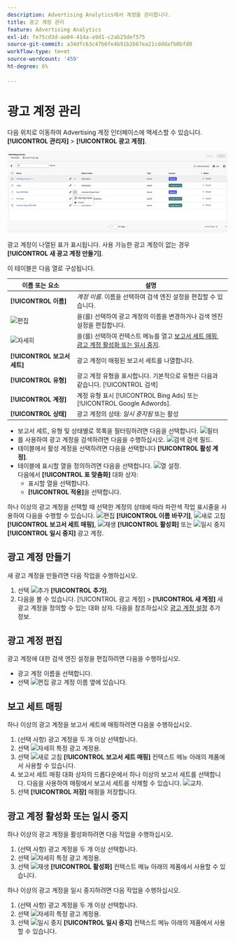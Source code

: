 ```yaml
---
description: Advertising Analytics에서 계정을 관리합니다.
title: 광고 계정 관리
feature: Advertising Analytics
exl-id: fe75cd3d-aa84-414a-a9d1-c2ab25def575
source-git-commit: a34dfc63c47b6fe4b91b2b67ea21cdddafb0bfd0
workflow-type: tm+mt
source-wordcount: '459'
ht-degree: 6%

---
```


# 광고 계정 관리

다음 위치로 이동하여 Advertising 계정 인터페이스에 액세스할 수 있습니다. **[!UICONTROL 관리자]** > **[!UICONTROL 광고 계정]**.

![광고 계정](assets/manage-ad-accounts.png)

광고 계정이 나열된 표가 표시됩니다. 사용 가능한 광고 계정이 없는 경우 **[!UICONTROL 새 광고 계정 만들기]**.

이 테이블은 다음 열로 구성됩니다.

| 이름 또는 요소 | 설명 |
|---|---|
| **[!UICONTROL 이름]** | *계정 이름*. 이름을 선택하여 검색 엔진 설정을 편집할 수 있습니다. |
| ![편집](https://spectrum.adobe.com/static/icons/workflow_18/Smock_Edit_18_N.svg) | 을(를) 선택하여 광고 계정의 이름을 변경하거나 검색 엔진 설정을 편집합니다. |
| ![자세히](https://spectrum.adobe.com/static/icons/workflow_18/Smock_More_18_N.svg) | 을(를) 선택하여 컨텍스트 메뉴를 열고 [보고서 세트 매핑](#map-reporting-suites), [광고 계정 활성화 또는 일시 중지](#activate-or-pause-advertising-accounts). |
| **[!UICONTROL 보고서 세트]** | 광고 계정이 매핑된 보고서 세트를 나열합니다. |
| **[!UICONTROL 유형]** | 광고 계정 유형을 표시합니다. 기본적으로 유형은 다음과 같습니다. [!UICONTROL 검색] |
| **[!UICONTROL 계정]** | 계정 유형 표시 [!UICONTROL Bing Ads] 또는 [!UICONTROL Google Adwords]. |
| **[!UICONTROL 상태]** | 광고 계정의 상태: *일시 중지됨* 또는 활성 |


- 보고서 세트, 유형 및 상태별로 목록을 필터링하려면 다음을 선택합니다. ![필터](https://spectrum.adobe.com/static/icons/workflow_18/Smock_Filter_18_N.svg)
- 를 사용하여 광고 계정을 검색하려면 다음을 수행하십시오. ![검색](https://spectrum.adobe.com/static/icons/workflow_18/Smock_Search_18_N.svg) 검색 필드.
- 테이블에서 활성 계정을 선택하려면 다음을 선택합니다 **[!UICONTROL 활성 계정]**.
- 테이블에 표시할 열을 정의하려면 다음을 선택합니다. ![열 설정](https://spectrum.adobe.com/static/icons/workflow_18/Smock_ColumnSettings_18_N.svg). <br/>다음에서 **[!UICONTROL 표 맞춤화]** 대화 상자:
   - 표시할 열을 선택합니다.
   - **[!UICONTROL 적용]**&#x200B;을 선택합니다.

하나 이상의 광고 계정을 선택할 때 선택한 계정의 상태에 따라 파란색 작업 표시줄을 사용하여 다음을 수행할 수 있습니다. ![편집](https://spectrum.adobe.com/static/icons/workflow_18/Smock_Edit_18_N.svg) **[!UICONTROL 이름 바꾸기]**, ![새로 고침](https://spectrum.adobe.com/static/icons/workflow_18/Smock_Refresh_18_N.svg) **[!UICONTROL 보고서 세트 매핑]**, ![재생](https://spectrum.adobe.com/static/icons/workflow_18/Smock_Play_18_N.svg) **[!UICONTROL 활성화]** 또는 ![일시 중지](https://spectrum.adobe.com/static/icons/workflow_18/Smock_Pause_18_N.svg) **[!UICONTROL 일시 중지]** 광고 계정.

## 광고 계정 만들기

새 광고 계정을 만들려면 다음 작업을 수행하십시오.

1. 선택 ![추가](https://spectrum.adobe.com/static/icons/workflow_18/Smock_AddCircle_18_N.svg) **[!UICONTROL 추가]**.
1. 다음을 볼 수 있습니다. [!UICONTROL 광고 계정] > **[!UICONTROL 새 계정]** 새 광고 계정을 정의할 수 있는 대화 상자. 다음을 참조하십시오 [광고 계정 설정](aa-create-ad-account.md) 추가 정보.


## 광고 계정 편집

광고 계정에 대한 검색 엔진 설정을 편집하려면 다음을 수행하십시오.

- 광고 계정 이름을 선택합니다.
- 선택 ![편집](https://spectrum.adobe.com/static/icons/workflow_18/Smock_Edit_18_N.svg) 광고 계정 이름 옆에 있습니다.

## 보고 세트 매핑

하나 이상의 광고 계정을 보고서 세트에 매핑하려면 다음을 수행하십시오.

1. (선택 사항) 광고 계정을 두 개 이상 선택합니다.
1. 선택 ![자세히](https://spectrum.adobe.com/static/icons/workflow_18/Smock_More_18_N.svg) 특정 광고 계정용.
1. 선택 ![새로 고침](https://spectrum.adobe.com/static/icons/workflow_18/Smock_Refresh_18_N.svg) **[!UICONTROL 보고서 세트 매핑]** 컨텍스트 메뉴 아래의 제품에서 사용할 수 있습니다.
1. 보고서 세트 매핑 대화 상자의 드롭다운에서 하나 이상의 보고서 세트를 선택합니다. 다음을 사용하여 매핑에서 보고서 세트를 삭제할 수 있습니다. ![교차](https://spectrum.adobe.com/static/icons/ui_18/CrossSize400.svg).
1. 선택 **[!UICONTROL 저장]** 매핑을 저장합니다.


## 광고 계정 활성화 또는 일시 중지

하나 이상의 광고 계정을 활성화하려면 다음 작업을 수행하십시오.

1. (선택 사항) 광고 계정을 두 개 이상 선택합니다.
1. 선택 ![자세히](https://spectrum.adobe.com/static/icons/workflow_18/Smock_More_18_N.svg) 특정 광고 계정용.
1. 선택 ![재생](https://spectrum.adobe.com/static/icons/workflow_18/Smock_Play_18_N.svg) **[!UICONTROL 활성화]** 컨텍스트 메뉴 아래의 제품에서 사용할 수 있습니다.

하나 이상의 광고 계정을 일시 중지하려면 다음 작업을 수행하십시오.

1. (선택 사항) 광고 계정을 두 개 이상 선택합니다.
1. 선택 ![자세히](https://spectrum.adobe.com/static/icons/workflow_18/Smock_More_18_N.svg) 특정 광고 계정용.
1. 선택 ![일시 중지](https://spectrum.adobe.com/static/icons/workflow_18/Smock_Pause_18_N.svg) **[!UICONTROL 일시 중지]** 컨텍스트 메뉴 아래의 제품에서 사용할 수 있습니다.

